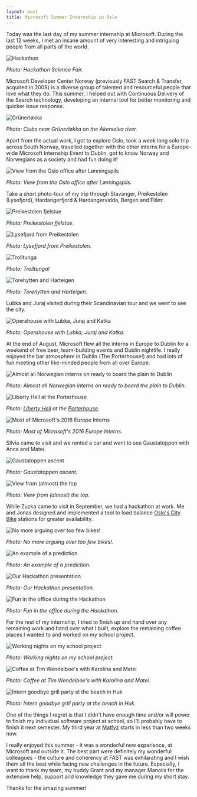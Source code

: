 ```yaml
---
layout: post
title: Microsoft Summer Internship in Oslo
---
```


Today was the last day of my summer internship at Microsoft.
During the last 12 weeks, I met an insane amount of very interesting and intriguing people
from all parts of the world.

![Hackathon]({{site.url}}/images/msdn_blog/20160909_143423.jpg)

*Photo: Hackathon Science Fair.*

Microsoft Developer Center Norway (previously FAST Search & Transfer, acquired in 2008)
is a diverse group of talented and resourceful people that love what they do.
This summer, I helped out with Continuous Delivery of the Search technology,
developing an internal tool for better monitoring and quicker issue response.

![Grünerløkka]({{site.url}}/images/msdn_blog/20160910-120000.jpg)

*Photo: Clubs near Grünerløkka on the Akerselva river.*

Apart from the actual work, I got to explore Oslo,
took a week long solo trip across South Norway,
travelled together with the other interns for a Europe-wide Microsoft Internship Event to Dublin,
got to know Norway and Norwegians as a society and had fun doing it!

![View from the Oslo office after Lønningspils]({{site.url}}/images/msdn_blog/20160909-210000.jpg)

*Photo: View from the Oslo office after Lønningspils.*

Take a short photo-tour of my trip through Stavanger, Preikestolen (Lysefjord), Hardangerfjord & Hardangervidda,
Bergen and Flåm:

![Preikestolen fjelstue]({{site.url}}/images/msdn_blog/20160723_170540.jpg)

*Photo: Preikestolen fjelstue.*

![Lysefjord from Preikestolen]({{site.url}}/images/msdn_blog/20160724_070053.jpg)

*Photo: Lysefjord from Preikestolen.*

![Trolltunga]({{site.url}}/images/msdn_blog/20160725_074859.jpg)

*Photo: Trolltunga!*

![Torehytten and Harteigen]({{site.url}}/images/msdn_blog/20160726_135404.jpg)

*Photo: Torehytten and Harteigen.*

Lubka and Juraj visited during their Scandinavian tour and we went to see the city.

![Operahouse with Lubka, Juraj and Katka]({{site.url}}/images/msdn_blog/20160805-113032.jpg)

*Photo: Operahouse with Lubka, Juraj and Katka.*

At the end of August, Microsoft flew all the interns in Europe to Dublin for a weekend of free beer,
team-building events and Dublin nightlife. I really enjoyed the bar atmosphere in Dublin (The Porterhouse!)
and had lots of fun meeting other like-minded people from all over Europe.

![Almost all Norwegian interns on ready to board the plain to Dublin]({{site.url}}/images/msdn_blog/20160818_090000.jpg)

*Photo: Almost all Norwegian interns on ready to board the plain to Dublin.*

![Liberty Hell at the Porterhouse]({{site.url}}/images/msdn_blog/20160819_224546.jpg)

*Photo: [Liberty Hell](https://www.facebook.com/libertyhell/) at the [Porterhouse](http://www.theporterhouse.ie/bars-dublin-temple.php).*

![Most of Microsoft's 2016 Europe Interns]({{site.url}}/images/msdn_blog/20160820_202459.jpg)

*Photo: Most of Microsoft's 2016 Europe Interns.*

Silvia came to visit and we rented a car and went to see Gaustatoppen with Anca and Matei.

![Gaustatoppen ascent]({{site.url}}/images/msdn_blog/20160827_140307.jpg)

*Photo: Gaustatoppen ascent.*

![View from (almost) the top]({{site.url}}/images/msdn_blog/20160827_152324.jpg)

*Photo: View from (almost) the top.*

While Zuzka came to visit in September, we had a hackathon at work.
Me and Jonas designed and implemented a tool to load balance
[Oslo's City Bike](https://oslobysykkel.no/en) stations for greater availability.

![No more arguing over too few bikes!]({{site.url}}/images/msdn_blog/20160909_125018.jpg)

*Photo: No more arguing over too few bikes!.*

![An example of a prediction]({{site.url}}/images/msdn_blog/station-218.png)

*Photo: An example of a prediction.*

![Our Hackathon presentation]({{site.url}}/images/msdn_blog/20160909_135109.jpg)

*Photo: Our Hackathon presentation.*

![Fun in the office during the Hackathon]({{site.url}}/images/msdn_blog/20160908_210921.jpg)

*Photo: Fun in the office during the Hackathon.*

For the rest of my internship, I tried to finish up and hand over any remaining work
and hand over what I built, explore the remaining coffee places I wanted to and
worked on my school project.

![Working nights on my school project]({{site.url}}/images/msdn_blog/20160904_221408.jpg)

*Photo: Working nights on my school project.*

![Coffee at Tim Wendelboe's with Karolina and Matei]({{site.url}}/images/msdn_blog/20160919_160000.jpg)

*Photo: Coffee at Tim Wendelboe's with Karolina and Matei.*

![Intern goodbye grill party at the beach in Huk]({{site.url}}/images/msdn_blog/20160920_184821.jpg)

*Photo: Intern goodbye grill party at the beach in Huk.*

One of the things I regret is that I didn't have enough time and/or will power to finish
my individual software project at school, so I'll probably have to finish it next semester.
My third year at [Matfyz](http://mff.cuni.cz) starts in less than two weeks now.

I really enjoyed this summer - it was a wonderful new experience, at Microsoft and outside it.
The best part were definitely my wonderful colleagues - the culture and coherency at FAST
was exhilarating and I wish them all the best while facing new challenges in the future.
Especially, I want to thank my team, my buddy Grant and my manager Manolis for the extensive
help, support and knowledge they gave me during my short stay.

Thanks for the amazing summer!

